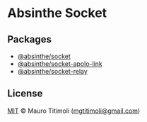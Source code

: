 # Absinthe Socket

## Packages

- [@absinthe/socket](packages/socket)
- [@absinthe/socket-apolo-link](packages/socket-apollo-link)
- [@absinthe/socket-relay](packages/socket-relay)

## License

[MIT](LICENSE.txt) :copyright: Mauro Titimoli (mgtitimoli@gmail.com)
